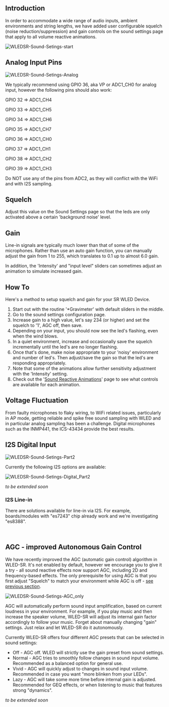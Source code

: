 ## Introduction

In order to accommodate a wide range of audio inputs, ambient environments and string lengths, we have added user configurable squelch (noise reduction/suppression) and gain controls on the sound settings page that apply to all volume reactive animations.

![WLEDSR-Sound-Setings-start](https://user-images.githubusercontent.com/91616163/177560722-99b24ea6-7590-49a7-951c-81fcd5c53910.png)


## Analog Input Pins

![WLEDSR-Sound-Setings-Analog](https://user-images.githubusercontent.com/91616163/177540059-0fde407b-6740-4ae3-8ae5-6b2cbc09d9ea.png)

We typically recommend using GPIO 36, aka VP or ADC1_CH0 for analog input, however the following pins should also work:

GPIO 32 => ADC1_CH4

GPIO 33 => ADC1_CH5

GPIO 34 => ADC1_CH6

GPIO 35 => ADC1_CH7

GPIO 36 => ADC1_CH0

GPIO 37 => ADC1_CH1

GPIO 38 => ADC1_CH2

GPIO 39 => ADC1_CH3

Do NOT use any of the pins from ADC2, as they will conflict with the WiFi and with I2S sampling.


## Squelch
Adjust this value on the Sound Settings page so that the leds are only activated above a certain 'background noise' level.

## Gain
Line-in signals are typically much lower than that of some of the microphones. Rather than use an auto gain function, you can manually adjust the gain from 1 to 255, which translates to 0.1 up to almost 6.0 gain.

In addition, the 'Intensity' and "input level" sliders can sometimes adjust an animation to simulate increased gain.

## How To
Here's a method to setup squelch and gain for your SR WLED Device.

1. Start out with the routine '*Gravimeter' with default sliders in the middle.
2. Go to the sound settings configuration page.
3. Increase gain to a high value, let's say 234 (or higher) and set the squelch to '1', AGC off, then save.
4. Depending on your input, you should now see the led's flashing, even when the wind blows.
5. In a quiet environment, increase and occasionally save the squelch incrementally until the led's are no longer flashing.
6. Once that's done, make noise appropriate to your 'noisy' environment and number of led's. Then adjust/save the gain so that the led's are responding appropriately.
7. Note that some of the animations allow further sensitivity adjustment with the 'Intensity' setting.
8. Check out the '[Sound Reactive Animations](https://github.com/atuline/WLED/wiki/Reactive-Animations)' page to see what controls are available for each animation.


## Voltage Fluctuation
From faulty microphones to flaky wiring, to WiFi related issues, particularly in AP mode, getting reliable and spike free sound sampling with WLED and in particular analog sampling has been a challenge. Digital microphones such as the INMP441, the ICS-43434 provide the best results.


## I2S Digital Input

![WLEDSR-Sound-Setings-Part2](https://user-images.githubusercontent.com/91616163/177542281-1a2ab7b7-48db-4e5e-8658-cd68fd8ead38.png)

Currently the following I2S options are available:

![WLEDSR-Sound-Setings-Digital_Part2](https://user-images.githubusercontent.com/91616163/177543015-2e862675-274d-45fa-822e-bea763ad9432.png)


_to be extended soon_

### I2S Line-in
There are solutions available for line-in via I2S. For example, boards/modules with "es7243" chip already work and we're investigating "es8388".

<br/>

## AGC - improved Autonomous Gain Control
We have recently improved the AGC (automatic gain control) algorithm in WLED-SR. It's not enabled by default, however we encourage you to give it a try - all sound reactive effects now support AGC, including 2D and frequency-based effects. The only prerequisite for using AGC is that you first adjust "Squelch" to match your environment while AGC is off - [see previous section](https://github.com/atuline/WLED/wiki/Sound-Settings/_edit#how-to).

![WLEDSR-Sound-Setings-AGC_only](https://user-images.githubusercontent.com/91616163/177599946-055ee5f1-34b9-4a23-a408-4d21500c31e7.png)

AGC will automatically perform sound input amplification, based on current loudness in your environment. 
For example, if you play music and then increase the speaker volume, WLED-SR will adjust its internal gain factor accordingly to follow your music. Forget about manually changing "gain" settings. Just relax and let WLED-SR do it autonomously.

Currently WLED-SR offers four different AGC presets that can be selected in sound settings:
* Off    - AGC off. WLED will strictly use the gain preset from sound settings. 
* Normal - AGC tries to smoothly follow changes in sound input volume. Recommended as a balanced option for general use.
* Vivid  - AGC will quickly adjust to changes in sound input volume. Recommended in case you want "more blinken from your LEDs".
* Lazy   - AGC will take some more time before internal gain is adjusted. Recommended for GEQ effects, or when listening to music that features strong "dynamics".


_to be extended soon_
